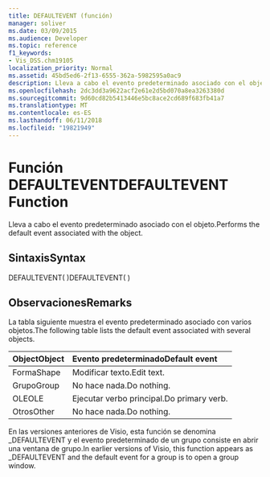```yaml
---
title: DEFAULTEVENT (función)
manager: soliver
ms.date: 03/09/2015
ms.audience: Developer
ms.topic: reference
f1_keywords:
- Vis_DSS.chm19105
localization_priority: Normal
ms.assetid: 45bd5ed6-2f13-6555-362a-5982595a0ac9
description: Lleva a cabo el evento predeterminado asociado con el objeto.
ms.openlocfilehash: 2dc3dd3a9622acf2e61e2d5bd070a8ea3263380d
ms.sourcegitcommit: 9d60cd82b5413446e5bc8ace2cd689f683fb41a7
ms.translationtype: MT
ms.contentlocale: es-ES
ms.lasthandoff: 06/11/2018
ms.locfileid: "19821949"
---
```

# <a name="defaultevent-function"></a><span data-ttu-id="b9ab6-103">Función DEFAULTEVENT</span><span class="sxs-lookup"><span data-stu-id="b9ab6-103">DEFAULTEVENT Function</span></span>

<span data-ttu-id="b9ab6-104">Lleva a cabo el evento predeterminado asociado con el objeto.</span><span class="sxs-lookup"><span data-stu-id="b9ab6-104">Performs the default event associated with the object.</span></span>
  
## <a name="syntax"></a><span data-ttu-id="b9ab6-105">Sintaxis</span><span class="sxs-lookup"><span data-stu-id="b9ab6-105">Syntax</span></span>

<span data-ttu-id="b9ab6-106">DEFAULTEVENT( )</span><span class="sxs-lookup"><span data-stu-id="b9ab6-106">DEFAULTEVENT( )</span></span>
  
## <a name="remarks"></a><span data-ttu-id="b9ab6-107">Observaciones</span><span class="sxs-lookup"><span data-stu-id="b9ab6-107">Remarks</span></span>

<span data-ttu-id="b9ab6-108">La tabla siguiente muestra el evento predeterminado asociado con varios objetos.</span><span class="sxs-lookup"><span data-stu-id="b9ab6-108">The following table lists the default event associated with several objects.</span></span>
  
|<span data-ttu-id="b9ab6-109">**Object**</span><span class="sxs-lookup"><span data-stu-id="b9ab6-109">**Object**</span></span>|<span data-ttu-id="b9ab6-110">**Evento predeterminado**</span><span class="sxs-lookup"><span data-stu-id="b9ab6-110">**Default event**</span></span>|
|:-----|:-----|
|<span data-ttu-id="b9ab6-111">Forma</span><span class="sxs-lookup"><span data-stu-id="b9ab6-111">Shape</span></span>  <br/> |<span data-ttu-id="b9ab6-112">Modificar texto.</span><span class="sxs-lookup"><span data-stu-id="b9ab6-112">Edit text.</span></span>  <br/> |
|<span data-ttu-id="b9ab6-113">Grupo</span><span class="sxs-lookup"><span data-stu-id="b9ab6-113">Group</span></span>  <br/> |<span data-ttu-id="b9ab6-114">No hace nada.</span><span class="sxs-lookup"><span data-stu-id="b9ab6-114">Do nothing.</span></span>  <br/> |
|<span data-ttu-id="b9ab6-115">OLE</span><span class="sxs-lookup"><span data-stu-id="b9ab6-115">OLE</span></span>  <br/> |<span data-ttu-id="b9ab6-116">Ejecutar verbo principal.</span><span class="sxs-lookup"><span data-stu-id="b9ab6-116">Do primary verb.</span></span>  <br/> |
|<span data-ttu-id="b9ab6-117">Otros</span><span class="sxs-lookup"><span data-stu-id="b9ab6-117">Other</span></span>  <br/> |<span data-ttu-id="b9ab6-118">No hace nada.</span><span class="sxs-lookup"><span data-stu-id="b9ab6-118">Do nothing.</span></span>  <br/> |
   
<span data-ttu-id="b9ab6-119">En las versiones anteriores de Visio, esta función se denomina _DEFAULTEVENT y el evento predeterminado de un grupo consiste en abrir una ventana de grupo.</span><span class="sxs-lookup"><span data-stu-id="b9ab6-119">In earlier versions of Visio, this function appears as _DEFAULTEVENT and the default event for a group is to open a group window.</span></span> 
  

